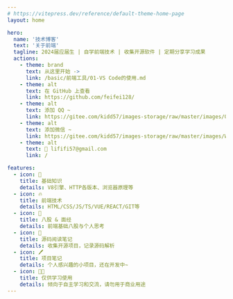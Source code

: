 ```yaml
---
# https://vitepress.dev/reference/default-theme-home-page
layout: home

hero:
  name: '技术博客'
  text: '关于前端'
  tagline: 2024届应届生 | 自学前端技术 | 收集开源软件 | 定期分享学习成果
  actions:
    - theme: brand
      text: 从这里开始 ->
      link: /basic/前端工具/01-VS Code的使用.md
    - theme: alt
      text: 在 GitHub 上查看
      link: https://github.com/feifei128/
    - theme: alt
      text: 添加 QQ ~
      link: https://gitee.com/kidd57/images-storage/raw/master/images/QQCode.jpg
    - theme: alt
      text: 添加微信 ~
      link: https://gitee.com/kidd57/images-storage/raw/master/images/WeChatCode.png
    - theme: alt
      text: 📧 lififi57@gmail.com
      link: /

features:
  - icon: 📖
    title: 基础知识
    details: V8引擎、HTTP各版本、浏览器原理等
  - icon: 🔥
    title: 前端技术
    details: HTML/CSS/JS/TS/VUE/REACT/GIT等
  - icon: 📄
    title: 八股 & 面经
    details: 前端基础八股与个人思考
  - icon: 📝
    title: 源码阅读笔记
    details: 收集开源项目，记录源码解析
  - icon: 🖊️
    title: 项目笔记
    details: 个人感兴趣的小项目，还在开发中~
  - icon: 👩‍💻
    title: 仅供学习使用
    details: 倾向于自主学习和交流，请勿用于商业用途
---
```


<style>
:root {
  /* 修改主题颜色： 绿色 -> 砖红 */
  --vp-c-brand: #c64053;
  --vp-c-brand-light: #c64053;

  /* 修改 “技术博客” 字体颜色 */
  --vp-home-hero-name-color: transparent;
  --vp-home-hero-name-background: -webkit-linear-gradient(120deg, red, #41d1ff);
}

</style>
